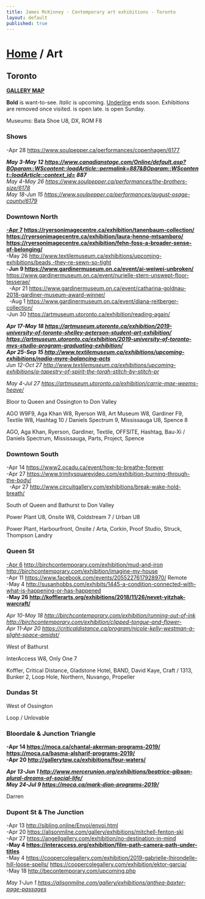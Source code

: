 ```yaml
---
title: James McKinney - Contemporary art exhibitions - Toronto
layout: default
published: true
---
```


# [Home](/) / Art

## Toronto

**[GALLERY MAP](https://www.google.com/maps/d/u/0/edit?mid=1sMiga7vQsqWdqEVQCqHsxjX2jeU)**

<span class="glyphicon glyphicon-info-sign" aria-hidden="true"></span> <strong>Bold</strong> is want-to-see. <em>Italic</em> is upcoming. <u>Underline</u> ends soon. Exhibitions are removed once visited. <span class="glyphicon glyphicon-time" aria-hidden="true"></span> is open late. <span class="glyphicon glyphicon-calendar" aria-hidden="true"></span> is open Sunday.

<span class="glyphicon glyphicon-calendar" aria-hidden="true"></span> <span class="glyphicon glyphicon-time" aria-hidden="true"></span> Museums: Bata Shoe U8, DX, ROM F8

### Shows

-Apr 28 <https://www.soulpepper.ca/performances/copenhagen/6177>  

_**May 3-May 12 <https://www.canadianstage.com/Online/default.asp?BOparam::WScontent::loadArticle::permalink=887&BOparam::WScontent::loadArticle::context_id=> 887**_  
_May 4-May 26 <https://www.soulpepper.ca/performances/the-brothers-size/6178>_  
_May 18-Jun 15 <https://www.soulpepper.ca/performances/august-osage-county/6179>_  

### Downtown North

**<u>-Apr 7</u> <https://ryersonimagecentre.ca/exhibition/tanenbaum-collection/> <https://ryersonimagecentre.ca/exhibition/laura-henno-mtsamboro/> <https://ryersonimagecentre.ca/exhibition/fehn-foss-a-broader-sense-of-belonging/>**  
-May 26 <http://www.textilemuseum.ca/exhibitions/upcoming-exhibitions/beads,-they-re-sewn-so-tight>  
-**Jun 9 <https://www.gardinermuseum.on.ca/event/ai-weiwei-unbroken/>** <https://www.gardinermuseum.on.ca/event/nurielle-stern-unswept-floor-tesserae/>  
  -Apr 21 <https://www.gardinermuseum.on.ca/event/catharina-goldnau-2018-gardiner-museum-award-winner/>  
  -Aug 1 <https://www.gardinermuseum.on.ca/event/diana-reitberger-collection/>  
-Jun 30 <https://artmuseum.utoronto.ca/exhibition/reading-again/>  

_**Apr 17-May 18 <https://artmuseum.utoronto.ca/exhibition/2019-university-of-toronto-shelley-peterson-student-art-exhibition/> <https://artmuseum.utoronto.ca/exhibition/2019-university-of-toronto-mvs-studio-program-graduating-exhibition/>**_  
_**Apr 25-Sep 15 <http://www.textilemuseum.ca/exhibitions/upcoming-exhibitions/nadia-myre-balancing-acts>**_  
_Jun 12-Oct 27 <http://www.textilemuseum.ca/exhibitions/upcoming-exhibitions/a-tapestry-of-spirit-the-torah-stitch-by-stitch-pr>_  

_May 4-Jul 27 <https://artmuseum.utoronto.ca/exhibition/carrie-mae-weems-heave/>_  

<span class="glyphicon glyphicon-info-sign" aria-hidden="true"></span> Bloor to Queen and Ossington to Don Valley

<span class="glyphicon glyphicon-time" aria-hidden="true"></span> AGO W9F9, Aga Khan W8, Ryerson W8, Art Museum W8, Gardiner F9, Textile W8, Hashtag 10 / Daniels Spectrum 9, Mississauga U8, Spence 8

<span class="glyphicon glyphicon-calendar" aria-hidden="true"></span> AGO, Aga Khan, Ryerson, Gardiner, Textile, OFFSITE, Hashtag, Bau-Xi / Daniels Spectrum, Mississauga, Parts, Project, Spence

### Downtown South

-Apr 14 <https://www2.ocadu.ca/event/how-to-breathe-forever>  
-Apr 27 <https://www.trinitysquarevideo.com/exhibition-burning-through-the-body/>  
  -Apr 27 <http://www.circuitgallery.com/exhibitions/break-wake-hold-breath/>  

<span class="glyphicon glyphicon-info-sign" aria-hidden="true"></span> South of Queen and Bathurst to Don Valley

<span class="glyphicon glyphicon-time" aria-hidden="true"></span> Power Plant U8, Onsite W8, Coldstream 7 / Urban U8

<span class="glyphicon glyphicon-calendar" aria-hidden="true"></span> Power Plant, Harbourfront, Onsite / Arta, Corkin, Proof Studio, Struck, Thompson Landry

### Queen St

<u>-Apr 6</u> <http://birchcontemporary.com/exhibition/mud-and-iron> <http://birchcontemporary.com/exhibition/imagine-my-house>  
-Apr 11 <https://www.facebook.com/events/2055227617928970/> Remote  
-May 4 <http://susanhobbs.com/exhibits/1445-a-condition-connected-with-what-is-happening-or-has-happened>  
**-May 26 <http://kofflerarts.org/exhibitions/2018/11/26/nevet-yitzhak-warcraft/>**  

_Apr 10-May 18 <http://birchcontemporary.com/exhibition/running-out-of-ink> <http://birchcontemporary.com/exhibition/clipped-tongue-and-flower->_  
_Apr 11-Apr 20 <https://criticaldistance.ca/program/nicole-kelly-westman-a-slight-space-amidst/>_  

<span class="glyphicon glyphicon-info-sign" aria-hidden="true"></span> West of Bathurst

<span class="glyphicon glyphicon-time" aria-hidden="true"></span> InterAccess W8, Only One 7

<span class="glyphicon glyphicon-calendar" aria-hidden="true"></span> Koffler, Critical Distance, Gladstone Hotel, BAND, David Kaye, Craft / 1313, Bunker 2, Loop Hole, Northern, Nuvango, Propeller

### Dundas St

<span class="glyphicon glyphicon-info-sign" aria-hidden="true"></span> West of Ossington

<span class="glyphicon glyphicon-calendar" aria-hidden="true"></span> Loop / Unlovable

### Bloordale & Junction Triangle

**-Apr 14 <https://moca.ca/chantal-akerman-programs-2019/> <https://moca.ca/basma-alsharif-programs-2019/>**  
**-Apr 20 <http://gallerytpw.ca/exhibitions/four-waters/>**  

_**Apr 13-Jun 1 <http://www.mercerunion.org/exhibitions/beatrice-gibson-plural-dreams-of-social-life/>**_  
_**May 24-Jul 9 <https://moca.ca/mark-dion-programs-2019/>**_  

<span class="glyphicon glyphicon-calendar" aria-hidden="true"></span> Darren

### Dupont St & The Junction

-Apr 13 <http://sibling.online/Envoi/envoi.html>  
-Apr 20 <https://alisonmilne.com/gallery/exhibitions/mitchell-fenton-ski>  
-Apr 27 <https://angellgallery.com/exhibition/no-destination-in-mind>  
**-May 4 <https://interaccess.org/exhibition/film-path-camera-path-under-titles>**  
-May 4 <https://coopercolegallery.com/exhibition/2019-gabrielle-lhirondelle-hill-loose-spells/> <https://coopercolegallery.com/exhibition/ektor-garcia/>  
-May 18 <http://becontemporary.com/upcoming.php>  

_May 1-Jun 1 <https://alisonmilne.com/gallery/exhibitions/anthea-baxter-page-passages>_  
